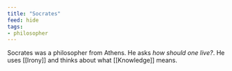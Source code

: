 ```yaml
---
title: "Socrates"
feed: hide
tags:
- philosopher
---
```


Socrates was a philosopher from Athens. He asks _how should one live?_. He uses [[Irony]] and thinks about what [[Knowledge]] means. 
